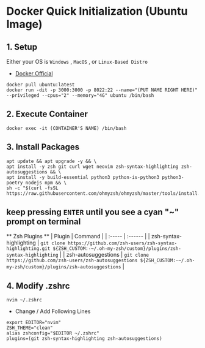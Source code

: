 # Docker Quick Initialization (Ubuntu Image)
## 1. Setup
Either your OS is `Windows` , `MacOS` , or `Linux-Based Distro`
- [Docker Official](https://www.docker.com/products/docker-desktop/)
```powershell, sh, bash, zsh
docker pull ubuntu:latest
docker run -dit -p 3000:3000 -p 8022:22 --name="(PUT NAME RIGHT HERE)" --privileged --cpus="2" --memory="4G" ubuntu /bin/bash
```


## 2. Execute Container
```powershell, sh, bash, zsh
docker exec -it (CONTAINER'S NAME) /bin/bash
```


## 3. Install Packages
```sh, bash, zsh
apt update && apt upgrade -y && \
apt install -y zsh git curl wget neovim zsh-syntax-highlighting zsh-autosuggestions && \
apt install -y build-essential python3 python-is-python3 python3-poetry nodejs npm && \
sh -c "$(curl -fsSL https://raw.githubusercontent.com/ohmyzsh/ohmyzsh/master/tools/install.sh)"
```
keep pressing `ENTER` until you see a cyan "~" prompt on terminal
---
** Zsh Plugins **
| Plugin | Command |
| :----- | :------ |
| zsh-syntax-highlighting | `git clone https://github.com/zsh-users/zsh-syntax-highlighting.git ${ZSH_CUSTOM:-~/.oh-my-zsh/custom}/plugins/zsh-syntax-highlighting` |
| zsh-autosuggestions | `git clone https://github.com/zsh-users/zsh-autosuggestions ${ZSH_CUSTOM:-~/.oh-my-zsh/custom}/plugins/zsh-autosuggestions` |


## 4. Modify .zshrc
```sh, bash, zsh
nvim ~/.zshrc
```
- Change / Add Following Lines
```
export EDITOR="nvim"
ZSH_THEME="clean"
alias zshconfig="$EDITOR ~/.zshrc"
plugins=(git zsh-syntax-highlighting zsh-autosuggestions)
```
